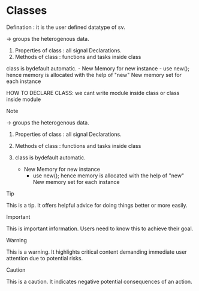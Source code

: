 # Classes
Defination : it is the user defined datatype of sv.

-> groups the heterogenous data.
  1. Properties of class : all signal Declarations.
  2. Methods of class : functions and tasks inside class

 class is bydefault automatic.
         -  New Memory for new instance
         -  use new();
hence memory is allocated with the help of "new"
New memory set for each instance

HOW TO DECLARE CLASS:
we cant write module inside class or class inside module


> [!NOTE]
> -> groups the heterogenous data.
> 1. Properties of class : all signal Declarations.
> 2. Methods of class : functions and tasks inside class
> 3.  class is bydefault automatic.
>
>      -  New Memory for new instance
>         -  use new();
> hence memory is allocated with the help of "new"
> New memory set for each instance


> [!TIP]
> This is a tip. It offers helpful advice for doing things better or more easily.

> [!IMPORTANT]
> This is important information. Users need to know this to achieve their goal.

> [!WARNING]
> This is a warning. It highlights critical content demanding immediate user attention due to potential risks.

> [!CAUTION]
> This is a caution. It indicates negative potential consequences of an action.
